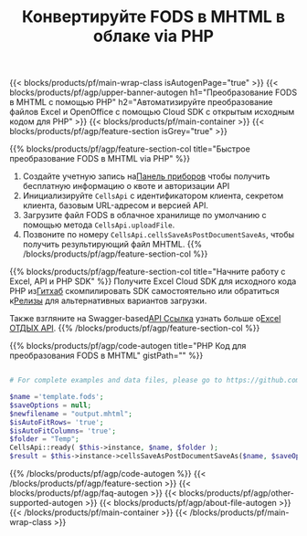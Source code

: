 ﻿---
title:  Конвертируйте FODS в MHTML в облаке via PHP
description: Создавайте, редактируйте или конвертируйте Excel файлы с помощью REST API и Open Source PHP SDK
url: /ru/php/conversion/fods-to-mhtml/
family: cells
platformtag: php
feature: conversion
informat: FODS
outformat: MHTML
platform: PHP
otherformats: XLTM TIFF FODS XLSM XPS DIF TXT XLTX MHTML XML XLSX CSV SVG TSV XLSB PDF 
---
{{< blocks/products/pf/main-wrap-class isAutogenPage="true" >}}
{{< blocks/products/pf/agp/upper-banner-autogen h1="Преобразование FODS в MHTML с помощью PHP" h2="Автоматизируйте преобразование файлов Excel и OpenOffice с помощью Cloud SDK с открытым исходным кодом для PHP" >}}
{{< blocks/products/pf/main-container >}}
{{< blocks/products/pf/agp/feature-section isGrey="true" >}}

{{% blocks/products/pf/agp/feature-section-col title="Быстрое преобразование FODS в MHTML via PHP" %}}
1.  Создайте учетную запись на<a href="https://dashboard.aspose.cloud/">Панель приборов</a> чтобы получить бесплатную информацию о квоте и авторизации API
1. Инициализируйте ```CellsApi``` с идентификатором клиента, секретом клиента, базовым URL-адресом и версией API.
1. Загрузите файл FODS в облачное хранилище по умолчанию с помощью метода ```CellsApi.uploadFile```.
1. Позвоните по номеру ```CellsApi.cellsSaveAsPostDocumentSaveAs```, чтобы получить результирующий файл MHTML.
{{% /blocks/products/pf/agp/feature-section-col %}}

{{% blocks/products/pf/agp/feature-section-col title="Начните работу с Excel, API и PHP SDK" %}}
 Получите Excel Cloud SDK для исходного кода PHP из[Гитхаб](https://github.com/aspose-cells-cloud/aspose-cells-cloud-php) скомпилировать SDK самостоятельно или обратиться к[Релизы](https://releases.aspose.cloud/) для альтернативных вариантов загрузки.

 Также взгляните на Swagger-based[API Ссылка](https://apireference.aspose.cloud/cells/) узнать больше о[Excel ОТДЫХ API](https://products.aspose.cloud/cells/curl/).
{{% /blocks/products/pf/agp/feature-section-col %}}

{{% blocks/products/pf/agp/code-autogen title="PHP Код для преобразования FODS в MHTML" gistPath="" %}}
```php

# For complete examples and data files, please go to https://github.com/aspose-cells-cloud/aspose-cells-cloud-php

$name ='template.fods';    
$saveOptions = null;
$newfilename = "output.mhtml";
$isAutoFitRows= 'true';
$isAutoFitColumns= 'true';
$folder = "Temp";
CellsApi::ready( $this->instance, $name, $folder );
$result = $this->instance->cellsSaveAsPostDocumentSaveAs($name, $saveOptions, $newfilename, $isAutoFitRows, $isAutoFitColumns, $folder);
```
{{% /blocks/products/pf/agp/code-autogen %}}
{{< /blocks/products/pf/agp/feature-section >}}
{{< blocks/products/pf/agp/faq-autogen >}}
{{< blocks/products/pf/agp/other-supported-autogen >}}
{{< blocks/products/pf/agp/about-file-autogen >}}
{{< /blocks/products/pf/main-container >}}
{{< /blocks/products/pf/main-wrap-class >}}